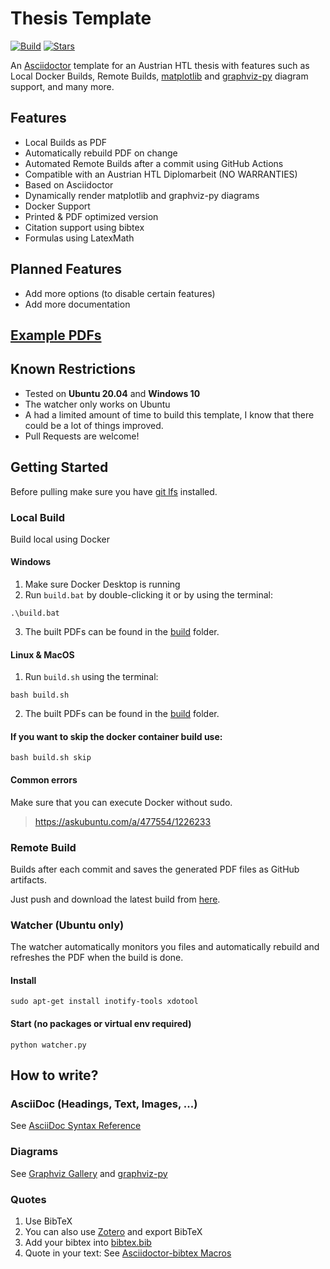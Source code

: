 # Thesis Template
[![Build](https://github.com/Alwinator/thesis-template/actions/workflows/build.yml/badge.svg)](https://github.com/Alwinator/thesis-template/actions/workflows/build.yml)
[![Stars](https://img.shields.io/github/stars/Alwinator/thesis-template)](https://github.com/Alwinator/thesis-template)

An [Asciidoctor](https://asciidoctor.org/) template for an Austrian HTL thesis with features such as Local Docker Builds, Remote Builds, [matplotlib](https://matplotlib.org/) and [graphviz-py](https://github.com/Alwinator/graphviz-py) diagram support, and many more.

## Features
- Local Builds as PDF
- Automatically rebuild PDF on change
- Automated Remote Builds after a commit using GitHub Actions
- Compatible with an Austrian HTL Diplomarbeit (NO WARRANTIES)
- Based on Asciidoctor
- Dynamically render matplotlib and graphviz-py diagrams
- Docker Support
- Printed & PDF optimized version
- Citation support using bibtex
- Formulas using LatexMath

## Planned Features
- Add more options (to disable certain features)
- Add more documentation

## [Example PDFs](https://github.com/Alwinator/thesis-template/releases)

## Known Restrictions
- Tested on **Ubuntu 20.04** and **Windows 10**
- The watcher only works on Ubuntu
- A had a limited amount of time to build this template, I know that there could be a lot of things improved.
- Pull Requests are welcome!

## Getting Started
Before pulling make sure you have [git lfs](https://git-lfs.github.com/) installed.

### Local Build
Build local using Docker

#### Windows
1. Make sure Docker Desktop is running
2. Run `build.bat` by double-clicking it or by using the terminal:
```
.\build.bat
```
3. The built PDFs can be found in the [build](./build) folder.

#### Linux & MacOS
1. Run `build.sh` using the terminal:
```
bash build.sh
```
2. The built PDFs can be found in the [build](./build) folder.

#### If you want to skip the docker container build use:
```
bash build.sh skip
```

#### Common errors
Make sure that you can execute Docker without sudo.
> https://askubuntu.com/a/477554/1226233

### Remote Build
Builds after each commit and saves the generated PDF files as GitHub artifacts.

Just push and download the latest build from [here](https://github.com/Alwinator/thesis-template/actions/workflows/build.yml).

### Watcher (Ubuntu only)
The watcher automatically monitors you files and automatically rebuild and refreshes the PDF when the build is done.

#### Install
```
sudo apt-get install inotify-tools xdotool
```

#### Start (no packages or virtual env required)
```
python watcher.py
```

## How to write?
### AsciiDoc (Headings, Text, Images, ...)
See [AsciiDoc Syntax Reference](https://docs.asciidoctor.org/asciidoc/latest/syntax-quick-reference/)

### Diagrams
See [Graphviz Gallery](https://graphviz.org/gallery/) and [graphviz-py](https://github.com/Alwinator/graphviz-py)

### Quotes
1. Use BibTeX
2. You can also use [Zotero](https://www.zotero.org) and export BibTeX
3. Add your bibtex into [bibtex.bib](assets/bibtex/bibtex.bib)
4. Quote in your text: See [Asciidoctor-bibtex Macros](https://github.com/asciidoctor/asciidoctor-bibtex#macros)
